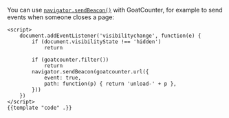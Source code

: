 You can use [`navigator.sendBeacon()`][beacon] with GoatCounter, for example to
send events when someone closes a page:

    <script>
        document.addEventListener('visibilitychange', function(e) {
            if (document.visibilityState !== 'hidden')
                return

            if (goatcounter.filter())
                return
            navigator.sendBeacon(goatcounter.url({
                event: true,
                path: function(p) { return 'unload-' + p },
            }))
        })
    </script>
    {{template "code" .}}

[beacon]: https://developer.mozilla.org/en-US/docs/Web/API/Navigator/sendBeacon

